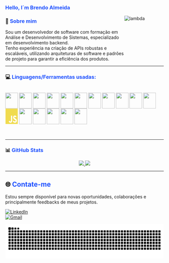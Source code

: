 ### <span style="color:#1F51FF">Hello, I´m Brendo Almeida</span>  
 <img align="right" alt="lambda" height="125" width="125" src="https://wallpapers.com/images/high/half-life-lambda-logo-on-orange-s1j95wfd196jam5v.webp"> 

### 🤖 <span style="color:#1F51FF">Sobre mim</span>

Sou um desenvolvedor de software com formação em Análise e Desenvolvimento de Sistemas, especializado em desenvolvimento backend.  
Tenho experiência na criação de APIs robustas e escaláveis, utilizando arquiteturas de software e padrões de projeto para garantir a eficiência dos produtos.

---

### 💻 <span style="color:#1F51FF">Linguagens/Ferramentas usadas:</span>
<div style="display: inline_block"><br>
  <img align="center" height="50" width="40" src="https://cdn.jsdelivr.net/gh/devicons/devicon@latest/icons/java/java-original.svg">
  <img align="center" height="50" width="40" src="https://cdn.jsdelivr.net/gh/devicons/devicon@latest/icons/spring/spring-original.svg">
  <img align="center" height="50" width="40" src="https://cdn.jsdelivr.net/gh/devicons/devicon@latest/icons/postgresql/postgresql-original.svg"> 
  <img align="center" height="50" width="40" src="https://cdn.jsdelivr.net/gh/devicons/devicon@latest/icons/mysql/mysql-plain-wordmark.svg" />
  <img align="center" height="50" width="40" src="https://cdn.jsdelivr.net/gh/devicons/devicon@latest/icons/junit/junit-plain-wordmark.svg" />
  <img align="center" height="50" width="40" src="https://img.icons8.com/?size=100&id=rHpveptSuwDz&format=png&color=1F51FF" />
  <img align="center" height="50" width="40" src="https://cdn.jsdelivr.net/gh/devicons/devicon@latest/icons/docker/docker-original-wordmark.svg" />
  <img align="center" height="50" width="40" src="https://cdn.jsdelivr.net/gh/devicons/devicon@latest/icons/kubernetes/kubernetes-original.svg" />
  <img align="center" height="50" width="40" src="https://cdn.jsdelivr.net/gh/devicons/devicon@latest/icons/linux/linux-original.svg" />  
  <img align="center" height="50" width="40" src="https://cdn.jsdelivr.net/gh/devicons/devicon@latest/icons/git/git-original.svg">
  <img align="center" height="50" width="40" src="https://cdn.jsdelivr.net/gh/devicons/devicon@latest/icons/postman/postman-original.svg" />
  <img align="center" height="50" width="40" src="https://raw.githubusercontent.com/devicons/devicon/master/icons/javascript/javascript-plain.svg">
  <img align="center" height="50" width="40" src="https://cdn.jsdelivr.net/gh/devicons/devicon@latest/icons/typescript/typescript-original.svg">
  <img align="center" height="50" width="40" src="https://cdn.jsdelivr.net/gh/devicons/devicon@latest/icons/angular/angular-original.svg">
  <img align="center" height="50" width="40" src="https://cdn.jsdelivr.net/gh/devicons/devicon@latest/icons/nodejs/nodejs-original-wordmark.svg">
  <img align="center" height="50" width="40" src="https://cdn.jsdelivr.net/gh/devicons/devicon@latest/icons/html5/html5-original.svg">
  <img align="center" height="50" width="40" src="https://cdn.jsdelivr.net/gh/devicons/devicon@latest/icons/css3/css3-original.svg">           
</div>
  <br>
  <br>

---

### 📊 <span style="color:#1F51FF">GitHub Stats</span>

<div align="center">
  <a href="https://github.com/BrendoAL">
    <img height="180" src="https://github-readme-stats.vercel.app/api?username=BrendoAL&show_icons=true&title_color=1F51FF&icon_color=1F51FF&text_color=FFFFFF&bg_color=0D1117&include_all_commits=true&count_private=true"/>
    <img height="180" src="https://github-readme-stats.vercel.app/api/top-langs/?username=BrendoAL&layout=compact&langs_count=7&title_color=1F51FF&text_color=FFFFFF&bg_color=0D1117"/>
  </a>
</div>

---

## 🌐 <span style="color:#1F51FF">Contate-me</span>

Estou sempre disponível para novas oportunidades, colaborações e principalmente feedbacks de meus projetos.  

[![LinkedIn](https://img.shields.io/badge/LinkedIn-1F51FF?style=for-the-badge&logo=linkedin&logoColor=white)](https://www.linkedin.com/in/brendoalmeidalk/)  
[![Gmail](https://img.shields.io/badge/Gmail-0D1117?style=for-the-badge&logo=gmail&logoColor=1F51FF)](mailto:Brendoalmeidalk@gmail.com)  


![Snake animation](https://github.com/BrendoAL/BrendoAL/blob/output/snake-dark.svg)






